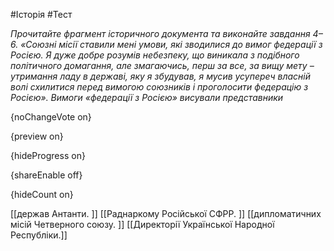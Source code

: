 #Історія #Тест

*Прочитайте фрагмент історичного документа та виконайте завдання 4–6. «Союзні місії ставили мені умови, які зводилися до вимог федерації з Росією. Я дуже добре розумів небезпеку, що виникала з подібного політичного домагання, але змагаючись, перш за все, за вищу мету – утримання ладу в державі, яку я збудував, я мусив усупереч власній волі схилитися перед вимогою союзників і проголосити федерацію з Росією». Вимоги «федерації з Росією» висували представники*

{noChangeVote on}

{preview on}

{hideProgress on}

{shareEnable off}

{hideCount on}

[[держав Антанти. ]]
[[Раднаркому Російської СФРР. ]]
[[дипломатичних місій Четверного союзу. ]]
[[Директорії Української Народної Республіки.]]
